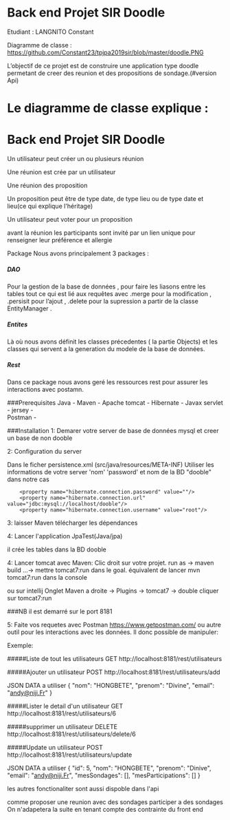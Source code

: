 # Back end Projet SIR Doodle 
 Etudiant : LANGNITO Constant
 
 Diagramme de classe  :  https://github.com/Constant23/tpjpa2019sir/blob/master/doodle.PNG 
 
L’objectif de ce projet est de construire une application type doodle permetant de creer 
des reunion et des propositions de sondage.(#version Api)

# Le diagramme de classe explique :
# Back end Projet SIR Doodle 

Un utilisateur peut créer un ou plusieurs réunion 
 
Une réunion est crée par un utilisateur 
 
Une réunion des proposition
 
Un proposition peut être de type date, de type lieu ou de type date et lieu(ce qui 
explique l'héritage)

Un utilisateur peut voter pour un proposition

avant la réunion les participants sont invité par un lien unique pour renseigner 
leur préférence et allergie 

Package
Nous avons principalement 3 packages :

##### DAO
Pour la gestion de la base de données , pour faire les liasons entre les tables tout ce qui est lié aux requêtes avec .merge pour la modification , .persisit pour l’ajout , .delete pour la supression a partir de la classe EntityManager .

##### Entites
Là où nous avons définit les classes précedentes ( la partie Objects) et les  classes qui servent a la generation du modele de la base de données.

##### Rest
Dans ce package nous avons geré les ressources rest pour assurer les interactions avec postamn.

###Prerequisites
Java  -
Maven -
Apache tomcat -
Hibernate -
Javax servlet -
jersey -  
Postman -

###Installation
1: Demarer votre server de base de données mysql et creer un base de non dooble

2: Configuration du server

Dans le ficher persistence.xml (src/java/resources/META-INF) Utiliser les informations de votre server 'nom' 'password' et nom de la BD "dooble" dans notre cas

        <property name="hibernate.connection.password" value=""/>
        <property name="hibernate.connection.url" value="jdbc:mysql://localhost/dooble"/>
        <property name="hibernate.connection.username" value="root"/>


3: laisser Maven télécharger les dépendances
 
4: Lancer l'application JpaTest(Java/jpa)

il crée les tables dans la BD dooble

4: Lancer tomcat avec  Maven:
Clic droit sur votre projet. run as -> maven build …-> mettre tomcat7:run dans le goal. équivalent de lancer mvn tomcat7:run dans la console

ou sur intellij 
Onglet Maven a droite  -> Plugins -> tomcat7 -> double cliquer sur tomcat7:run

###NB  il est demarré sur le port 8181 

5: Faite vos requetes avec Postman https://www.getpostman.com/ ou autre outil pour les interactions avec les données. Il donc possible de manipuler:

Exemple: 

#####Liste de tout les utilisateurs 
GET http://localhost:8181/rest/utilisateurs 

#####Ajouter un utilisateur 
POST http://localhost:8181/rest/utilisateurs/add

JSON DATA a utiliser 
{
    "nom": "HONGBETE",
    "prenom": "Divine",
    "email": "andy@niji.Fr"
}

#####Lister le detail d'un utilisateur 
GET http://localhost:8181/rest/utilisateurs/6

#####supprimer un utilisateur 
DELETE http://localhost:8181/rest/utilisateurs/delete/6

#####Update un utilisateur 
POST http://localhost:8181/rest/utilisateurs/update

JSON DATA a utiliser
{
    "id": 5,
    "nom": "HONGBETE",
    "prenom": "Dinive",
    "email": "andy@niji.Fr",
    "mesSondages": [],
    "mesParticipations": []
}


les autres fonctionaliter sont aussi dispoble dans l'api

comme proposer une reunion avec des sondages
participer a des sondages 
On n'adapetera la suite en tenant compte des contrainte du front end  

